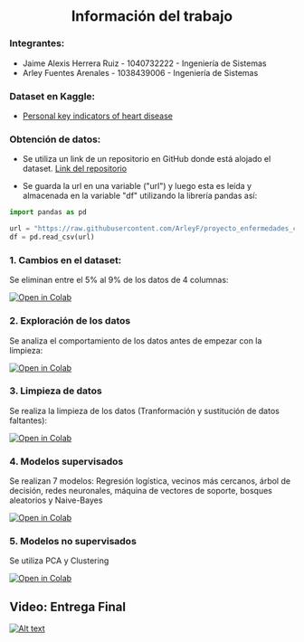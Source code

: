 ## <center><big> Información del trabajo</big></center>

### Integrantes:
- Jaime Alexis Herrera Ruiz - 1040732222 - Ingeniería de Sistemas
- Arley Fuentes Arenales - 1038439006 - Ingeniería de Sistemas

### Dataset en Kaggle:
- [Personal key indicators of heart disease](https://www.kaggle.com/datasets/kamilpytlak/personal-key-indicators-of-heart-disease)

### Obtención de datos:
- Se utiliza un link de un repositorio en GitHub donde está alojado el dataset. [Link del repositorio](https://github.com/ArleyF/proyecto_enfermedades_cardiacas)

- Se guarda la url en una variable ("url") y luego esta es leída y almacenada en la variable "df" utilizando la librería pandas así:

~~~python
import pandas as pd

url = "https://raw.githubusercontent.com/ArleyF/proyecto_enfermedades_cardiacas/master/dataset/heart_2020_modified.csv"
df = pd.read_csv(url)
~~~

### 1. Cambios en el dataset:
Se eliminan entre el 5% al 9% de los datos de 4 columnas:

[![Open in Colab](https://colab.research.google.com/assets/colab-badge.svg)](https://colab.research.google.com/github/ArleyF/proyecto_enfermedades_cardiacas/blob/master/01_modificacion_del_dataset.ipynb)

### 2. Exploración de los datos
Se analiza el comportamiento de los datos antes de empezar con la limpieza:

[![Open in Colab](https://colab.research.google.com/assets/colab-badge.svg)](https://colab.research.google.com/github/ArleyF/proyecto_enfermedades_cardiacas/blob/master/02_exploracion_de_datos.ipynb)

### 3. Limpieza de datos
Se realiza la limpieza de los datos (Tranformación y sustitución de datos faltantes):

[![Open in Colab](https://colab.research.google.com/assets/colab-badge.svg)](https://colab.research.google.com/github/ArleyF/proyecto_enfermedades_cardiacas/blob/master/03_limpieza_de_datos.ipynb)

### 4. Modelos supervisados
Se realizan 7 modelos: Regresión logística, vecinos más cercanos, árbol de decisión, redes neuronales, máquina de vectores de soporte, bosques aleatorios y Naive-Bayes

[![Open in Colab](https://colab.research.google.com/assets/colab-badge.svg)](https://colab.research.google.com/github/ArleyF/proyecto_enfermedades_cardiacas/blob/master/04_modelos_supervisados.ipynb)

### 5. Modelos no supervisados
Se utiliza PCA y Clustering

[![Open in Colab](https://colab.research.google.com/assets/colab-badge.svg)](https://colab.research.google.com/github/ArleyF/proyecto_enfermedades_cardiacas/blob/master/05_modelos_no_supervisados.ipynb)

## Video: Entrega Final 
[![Alt text](https://img.youtube.com/vi/M3kGbQyYC_8/0.jpg)](https://youtu.be/M3kGbQyYC_8)
